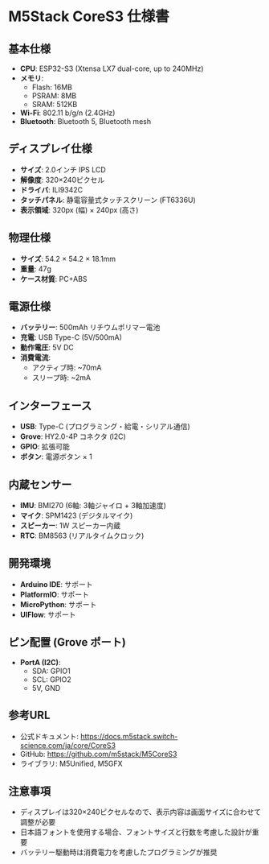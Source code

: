 # M5Stack CoreS3 仕様書

## 基本仕様
- **CPU**: ESP32-S3 (Xtensa LX7 dual-core, up to 240MHz)
- **メモリ**: 
  - Flash: 16MB
  - PSRAM: 8MB
  - SRAM: 512KB
- **Wi-Fi**: 802.11 b/g/n (2.4GHz)
- **Bluetooth**: Bluetooth 5, Bluetooth mesh

## ディスプレイ仕様
- **サイズ**: 2.0インチ IPS LCD
- **解像度**: 320×240ピクセル
- **ドライバ**: ILI9342C
- **タッチパネル**: 静電容量式タッチスクリーン (FT6336U)
- **表示領域**: 320px (幅) × 240px (高さ)

## 物理仕様
- **サイズ**: 54.2 × 54.2 × 18.1mm
- **重量**: 47g
- **ケース材質**: PC+ABS

## 電源仕様
- **バッテリー**: 500mAh リチウムポリマー電池
- **充電**: USB Type-C (5V/500mA)
- **動作電圧**: 5V DC
- **消費電流**: 
  - アクティブ時: ~70mA
  - スリープ時: ~2mA

## インターフェース
- **USB**: Type-C (プログラミング・給電・シリアル通信)
- **Grove**: HY2.0-4P コネクタ (I2C)
- **GPIO**: 拡張可能
- **ボタン**: 電源ボタン × 1

## 内蔵センサー
- **IMU**: BMI270 (6軸: 3軸ジャイロ + 3軸加速度)
- **マイク**: SPM1423 (デジタルマイク)
- **スピーカー**: 1W スピーカー内蔵
- **RTC**: BM8563 (リアルタイムクロック)

## 開発環境
- **Arduino IDE**: サポート
- **PlatformIO**: サポート
- **MicroPython**: サポート
- **UIFlow**: サポート

## ピン配置 (Grove ポート)
- **PortA (I2C)**: 
  - SDA: GPIO1
  - SCL: GPIO2
  - 5V, GND

## 参考URL
- 公式ドキュメント: https://docs.m5stack.switch-science.com/ja/core/CoreS3
- GitHub: https://github.com/m5stack/M5CoreS3
- ライブラリ: M5Unified, M5GFX

## 注意事項
- ディスプレイは320×240ピクセルなので、表示内容は画面サイズに合わせて調整が必要
- 日本語フォントを使用する場合、フォントサイズと行数を考慮した設計が重要
- バッテリー駆動時は消費電力を考慮したプログラミングが推奨
